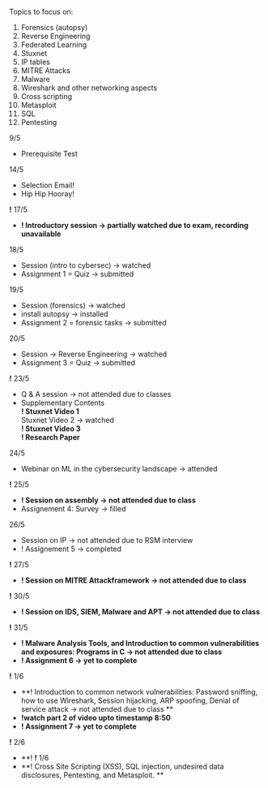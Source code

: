 Topics to focus on:
1. Forensics (autopsy)
2. Reverse Engineering
3. Federated Learning
4. Stuxnet
5. IP tables 
6. MITRE Attacks
7. Malware
8. Wireshark and other networking aspects
9. Cross scripting  
10. Metasploit
11. SQL 
12. Pentesting

9/5 
- Prerequisite Test

14/5 
- Selection Email! 
- Hip Hip Hooray!

**!** 17/5 
- **! Introductory session -> partially watched due to exam, recording unavailable**

18/5 
- Session (intro to cybersec) -> watched
- Assignment 1 = Quiz -> submitted

19/5
- Session (forensics) -> watched
- install autopsy -> installed
- Assignment 2 = forensic tasks -> submitted

20/5
- Session -> Reverse Engineering -> watched
- Assignment 3 = Quiz -> submitted

**!** 23/5
- Q & A session -> not attended due to classes
- Supplementary Contents \
  **! Stuxnet Video 1**\
  Stuxnet Video 2 -> watched \
  **! Stuxnet Video 3**\
  **! Research Paper**

24/5
- Webinar on ML in the cybersecurity landscape -> attended

**!** 25/5
- **! Session on assembly -> not attended due to class**
- Assignement 4: Survey -> filled 

26/5
- Session on IP -> not attended due to RSM interview
- ! Assignement 5 -> completed

**!** 27/5
- **! Session on MITRE  Attackframework -> not attended due to class**

**!** 30/5
 - **! Session on  IDS, SIEM, Malware and APT -> not attended due to class**

**!** 31/5
 - **! Malware Analysis Tools, and Introduction to common vulnerabilities and exposures: Programs in C -> not attended due to class**
 - **! Assignment 6 -> yet to complete**

**!** 1/6
 - **! Introduction to common network vulnerabilities: Password sniffing, how to use Wireshark, Session hijacking, ARP spoofing, Denial of service attack -> not attended due to class **
 - **!watch part 2 of video upto timestamp 8:50**
 - **! Assignment 7 -> yet to complete**

**!** 2/6
 - **! **!** 1/6
 - **! Cross Site Scripting (XSS), SQL injection, undesired data disclosures, Pentesting, and Metasploit. **




